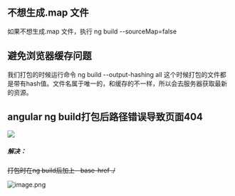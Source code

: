 ## 不想生成.map 文件
如果不想生成.map 文件，执行  ng build --sourceMap=false
## 避免浏览器缓存问题
我们打包的时候运行命令 ng build --output-hashing all 这个时候打包的文件都是带有hash值。文件名属于唯一的，和缓存的不一样，所以会去服务器获取最新的资源。

## angular ng build打包后路径错误导致页面404
![](https://cdn.nlark.com/yuque/0/2022/png/1039463/1644474293248-882194df-5e7c-4e84-a9c7-3303de458eeb.png#clientId=u0395be6f-ff35-4&from=paste&id=u12880fcb&originHeight=202&originWidth=844&originalType=url&ratio=1&rotation=0&showTitle=false&status=done&style=stroke&taskId=uc6de8ef1-30e4-4f89-b6e5-e184bd84c41&title=)
##### 解决：
~~打包时在ng build后加上--base-href ./~~

![image.png](https://cdn.nlark.com/yuque/0/2022/png/1039463/1644476211700-3345dde5-1ff3-4b57-83ea-f9079e9b63ee.png#clientId=u0395be6f-ff35-4&from=paste&height=341&id=u5cb6b300&name=image.png&originHeight=341&originWidth=810&originalType=binary&ratio=1&rotation=0&showTitle=false&size=27792&status=done&style=none&taskId=u30115f17-13d2-4e2e-891b-cbb961b9c4f&title=&width=810)
